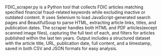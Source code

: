 FDIC_scraper.py is a Python tool that collects FDIC articles matching specified financial fraud-related keywords while excluding inactive or outdated content. It uses Selenium to load JavaScript-generated search pages and BeautifulSoup to parse HTML, extracting article links, titles, and publication dates. The scraper handles both HTML and PDF articles(except scanned image files), capturing the full text of each, and filters for articles published within the last ten years. Output includes a structured dataset with the article title, URL, publication date, full content, and a timestamp, saved in both CSV and JSON formats for easy analysis.